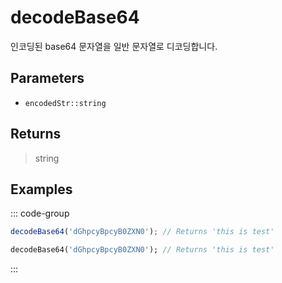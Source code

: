 # decodeBase64 <Lang dart js />

<NodeRequired ko />

인코딩된 base64 문자열을 일반 문자열로 디코딩합니다.

## Parameters

- `encodedStr::string`

## Returns

> string

## Examples

::: code-group

```javascript [JavaScript]
decodeBase64('dGhpcyBpcyB0ZXN0'); // Returns 'this is test'
```

```dart [Dart]
decodeBase64('dGhpcyBpcyB0ZXN0'); // Returns 'this is test'
```

:::

